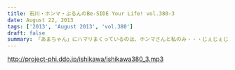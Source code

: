 ```yaml
---
title: 石川・ホンマ・ぶるんのBe-SIDE Your Life! vol.380-3
date: August 22, 2013
tags: ['2013', 'August 2013', 'vol.380']
draft: false
summary: 「あまちゃん」にハマリまくっているのは、ホンマさんと私のみ・・・じぇじぇじぇっ！と石川サンは言うものの・・・ＮＡＭＡＥ
---
```


http://project-phi.ddo.jp/ishikawa/ishikawa380_3.mp3